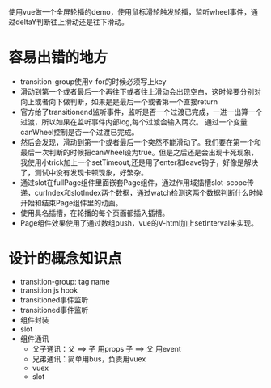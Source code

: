 使用vue做一个全屏轮播的demo，使用鼠标滑轮触发轮播，监听wheel事件，通过deltaY判断往上滑动还是往下滑动。
# 容易出错的地方
+ transition-group使用v-for的时候必须写上key
+ 滑动到第一个或者最后一个再往下或者往上滑动会出现空白，这时候要分别对向上或者向下做判断，如果是是最后一个或者第一个直接return
+ 官方给了transitionend监听事件，监听是否一个过渡已完成，一进一出算一个过渡，所以如果在监听事件内部log,每个过渡会输入两次。
通过一个变量canWheel控制是否一个过渡已完成。
+ 然后会发现，滑动到第一个或者最后一个突然不能滑动了。我们要在第一个和最后一次判断的时候把canWheel设为true。但是之后还是会出现卡死现象，我使用小trick加上一个setTimeout,还是用了enter和leave钩子，好像是解决了，测试中没有发现卡顿现象，好繁杂。
+ 通过slot在fullPage组件里面嵌套Page组件，通过作用域插槽slot-scope传递，curIndex和slotIndex两个数据，通过watch检测这两个数据判断什么时候开始和结束Page组件里的动画。
+ 使用具名插槽，在轮播的每个页面都插入插槽。
+ Page组件效果使用了通过数组push，vue的V-html加上setInterval来实现。

# 设计的概念知识点
+ transition-group: tag name
+ transition js hook
+ transitioned事件监听
+ transitioned事件监听
+ 组件封装
+ slot
+ 组件通讯
	+ 父子通讯：父 ==> 子 用props     子 ==> 父 用event
	+ 兄弟通讯：简单用bus，负责用vuex
	+ vuex
	+ slot


